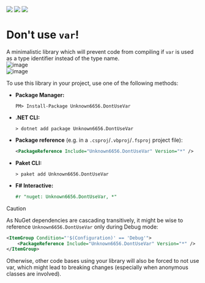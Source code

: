 [![](https://img.shields.io/github/downloads/Unknown6656-Megacorp/DontUseVar/total)](https://github.com/Unknown6656-Megacorp/Unknown6656.DontUseVar/releases)
[![](https://img.shields.io/nuget/vpre/Unknown6656.DontUseVar)](https://www.nuget.org/packages/Unknown6656.DontUseVar/)
[![](https://img.shields.io/nuget/dt/Unknown6656.DontUseVar)](https://www.nuget.org/packages/Unknown6656.DontUseVar/)

# Don't use `var`!

A minimalistic library which will prevent code from compiling if `var` is used as a type identifier instead of the type name.<br/>
![image](https://github.com/Unknown6656-Megacorp/DontUseVar/assets/8807985/a6ec0c32-fc18-44c7-b416-d3f075931736)<br/>
![image](https://github.com/Unknown6656-Megacorp/DontUseVar/assets/8807985/f60a1d90-63c3-4175-aebf-60e71ee21f1e)

To use this library in your project, use one of the following methods:

- **Package Manager:**
    ```batch
    PM> Install-Package Unknown6656.DontUseVar
    ```

- **.NET CLI:**
    ```batch
    > dotnet add package Unknown6656.DontUseVar
    ```

- **Package reference** (e.g. in a `.csproj`/`.vbproj`/`.fsproj` project file):
    ```xml
    <PackageReference Include="Unknown6656.DontUseVar" Version="*" />
    ```

- **Paket CLI:**
    ```batch
    > paket add Unknown6656.DontUseVar
    ```

- **F# Interactive:**
    ```fsharp
    #r "nuget: Unknown6656.DontUseVar, *"
    ```


> [!CAUTION]
> As NuGet dependencies are cascading transitively, it might be wise to reference `Unknown6656.DontUseVar` only during Debug mode:
> ```xml
> <ItemGroup Condition="'$(Configuration)' == 'Debug'">
>     <PackageReference Include="Unknown6656.DontUseVar" Version="*" />
> </ItemGroup>
> ```
> Otherwise, other code bases using your library will also be forced to not use var, which might lead to breaking changes (especially when anonymous classes are involved).

